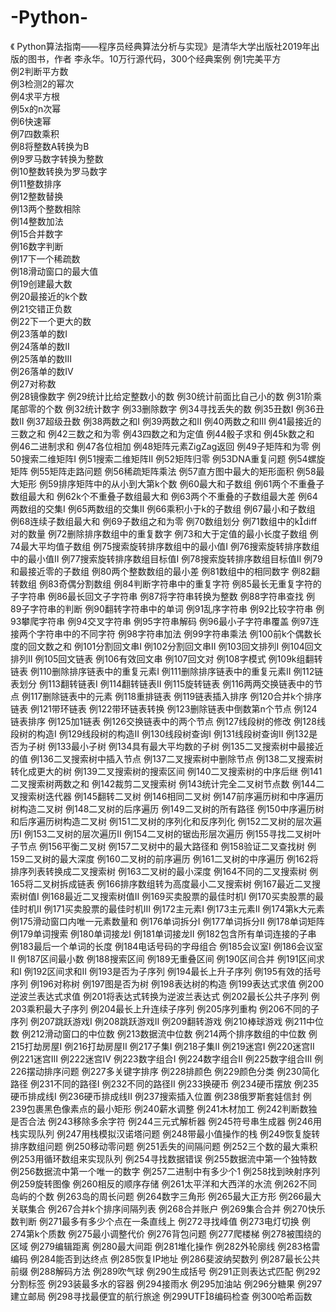 # -Python-
《 Python算法指南——程序员经典算法分析与实现》是清华大学出版社2019年出版的图书，作者 李永华。10万行源代码，300个经典案例
例1完美平方    
例2判断平方数    
例3检测2的幂次    
例4求平方根    
例5x的n次幂    
例6快速幂    
例7四数乘积    
例8将整数A转换为B    
例9罗马数字转换为整数    
例10整数转换为罗马数字    
例11整数排序    
例12整数替换    
例13两个整数相除    
例14整数加法    
例15合并数字    
例16数字判断    
例17下一个稀疏数    
例18滑动窗口的最大值    
例19创建最大数    
例20最接近的k个数    
例21交错正负数    
例22下一个更大的数    
例23落单的数Ⅰ    
例24落单的数Ⅱ    
例25落单的数Ⅲ    
例26落单的数Ⅳ    
例27对称数    
例28镜像数字
例29统计比给定整数小的数
例30统计前面比自己小的数
例31阶乘尾部零的个数
例32统计数字
例33删除数字
例34寻找丢失的数
例35丑数Ⅰ
例36丑数Ⅱ
例37超级丑数
例38两数之和Ⅰ
例39两数之和Ⅱ
例40两数之和Ⅲ
例41最接近的三数之和
例42三数之和为零
例43四数之和为定值
例44骰子求和
例45k数之和
例46二进制求和
例47各位相加
例48矩阵元素ZigZag返回
例49子矩阵和为零
例50搜索二维矩阵Ⅰ
例51搜索二维矩阵Ⅱ
例52矩阵归零
例53DNA重复问题
例54螺旋矩阵
例55矩阵走路问题
例56稀疏矩阵乘法
例57直方图中最大的矩形面积
例58最大矩形
例59排序矩阵中的从小到大第k个数
例60最大和子数组
例61两个不重叠子数组最大和
例62k个不重叠子数组最大和
例63两个不重叠的子数组最大差
例64两数组的交集Ⅰ
例65两数组的交集Ⅱ
例66乘积小于k的子数组
例67最小和子数组
例68连续子数组最大和
例69子数组之和为零
例70数组划分
例71数组中的kdiff对的数量
例72删除排序数组中的重复数字
例73和大于定值的最小长度子数组
例74最大平均值子数组
例75搜索旋转排序数组中的最小值Ⅰ
例76搜索旋转排序数组中的最小值Ⅱ
例77搜索旋转排序数组目标值Ⅰ
例78搜索旋转排序数组目标值Ⅱ
例79和最接近零的子数组
例80两个整数数组的最小差
例81数组中的相同数字
例82翻转数组
例83奇偶分割数组
例84判断字符串中的重复字符
例85最长无重复字符的子字符串
例86最长回文子字符串
例87将字符串转换为整数
例88字符串查找
例89子字符串的判断
例90翻转字符串中的单词
例91乱序字符串
例92比较字符串
例93攀爬字符串
例94交叉字符串
例95字符串解码
例96最小子字符串覆盖
例97连接两个字符串中的不同字符
例98字符串加法
例99字符串乘法
例100前k个偶数长度的回文数之和
例101分割回文串Ⅰ
例102分割回文串Ⅱ
例103回文排列Ⅰ
例104回文排列Ⅱ
例105回文链表
例106有效回文串
例107回文对
例108字模式
例109k组翻转链表
例110删除排序链表中的重复元素Ⅰ
例111删除排序链表中的重复元素Ⅱ
例112链表划分
例113翻转链表Ⅰ
例114翻转链表Ⅱ
例115旋转链表
例116两两交换链表中的节点
例117删除链表中的元素
例118重排链表
例119链表插入排序
例120合并k个排序链表
例121带环链表
例122带环链表转换
例123删除链表中倒数第n个节点
例124链表排序
例125加1链表
例126交换链表中的两个节点
例127线段树的修改
例128线段树的构造Ⅰ
例129线段树的构造Ⅱ
例130线段树查询Ⅰ
例131线段树查询Ⅱ
例132是否为子树
例133最小子树
例134具有最大平均数的子树
例135二叉搜索树中最接近的值
例136二叉搜索树中插入节点
例137二叉搜索树中删除节点
例138二叉搜索树转化成更大的树
例139二叉搜索树的搜索区间
例140二叉搜索树的中序后继
例141二叉搜索树两数之和
例142裁剪二叉搜索树
例143统计完全二叉树节点数
例144二叉搜索树迭代器
例145翻转二叉树
例146相同二叉树
例147前序遍历树和中序遍历树构造二叉树
例148二叉树的后序遍历
例149二叉树的所有路径
例150中序遍历树和后序遍历树构造二叉树
例151二叉树的序列化和反序列化
例152二叉树的层次遍历Ⅰ
例153二叉树的层次遍历Ⅱ
例154二叉树的锯齿形层次遍历
例155寻找二叉树叶子节点
例156平衡二叉树
例157二叉树中的最大路径和
例158验证二叉查找树
例159二叉树的最大深度
例160二叉树的前序遍历
例161二叉树的中序遍历
例162将排序列表转换成二叉搜索树
例163二叉树的最小深度
例164不同的二叉搜索树
例165将二叉树拆成链表
例166排序数组转为高度最小二叉搜索树
例167最近二叉搜索树值Ⅰ
例168最近二叉搜索树值Ⅱ
例169买卖股票的最佳时机Ⅰ
例170买卖股票的最佳时机Ⅱ
例171买卖股票的最佳时机Ⅲ
例172主元素Ⅰ
例173主元素Ⅱ
例174第k大元素
例175滑动窗口内唯一元素数量和
例176单词拆分Ⅰ
例177单词拆分Ⅱ
例178单词矩阵
例179单词搜索
例180单词接龙Ⅰ
例181单词接龙Ⅱ
例182包含所有单词连接的子串
例183最后一个单词的长度
例184电话号码的字母组合
例185会议室Ⅰ
例186会议室Ⅱ
例187区间最小数
例188搜索区间
例189无重叠区间
例190区间合并
例191区间求和Ⅰ
例192区间求和Ⅱ
例193是否为子序列
例194最长上升子序列
例195有效的括号序列
例196对称树
例197图是否为树
例198表达树的构造
例199表达式求值
例200逆波兰表达式求值
例201将表达式转换为逆波兰表达式
例202最长公共子序列
例203乘积最大子序列
例204最长上升连续子序列
例205序列重构
例206不同的子序列
例207跳跃游戏Ⅰ
例208跳跃游戏Ⅱ
例209翻转游戏
例210棒球游戏
例211中位数
例212滑动窗口的中位数
例213数据流中位数
例214两个排序数组的中位数
例215打劫房屋Ⅰ
例216打劫房屋Ⅱ
例217子集Ⅰ
例218子集Ⅱ
例219迷宫Ⅰ
例220迷宫Ⅱ
例221迷宫Ⅲ
例222迷宫Ⅳ
例223数字组合Ⅰ
例224数字组合Ⅱ
例225数字组合Ⅲ
例226摆动排序问题
例227多关键字排序
例228排颜色
例229颜色分类
例230简化路径
例231不同的路径Ⅰ
例232不同的路径Ⅱ
例233换硬币
例234硬币摆放
例235硬币排成线Ⅰ
例236硬币排成线Ⅱ
例237搜索插入位置
例238俄罗斯套娃信封
例239包裹黑色像素点的最小矩形
例240薪水调整
例241木材加工
例242判断数独是否合法
例243移除多余字符
例244三元式解析器
例245符号串生成器
例246用栈实现队列
例247用栈模拟汉诺塔问题
例248带最小值操作的栈
例249恢复旋转排序数组问题
例250移动零问题
例251丢失的间隔问题
例252三个数的最大乘积
例253用循环数组来实现队列
例254寻找数据错误
例255数据流中第一个独特数
例256数据流中第一个唯一的数字
例257二进制中有多少个1
例258找到映射序列
例259旋转图像
例260相反的顺序存储
例261太平洋和大西洋的水流
例262不同岛屿的个数
例263岛的周长问题
例264数字三角形
例265最大正方形
例266最大关联集合
例267合并k个排序间隔列表
例268合并账户
例269集合合并
例270快乐数判断
例271最多有多少个点在一条直线上
例272寻找峰值
例273电灯切换
例274第k个质数
例275最小调整代价
例276背包问题
例277爬楼梯
例278被围绕的区域
例279编辑距离
例280最大间距
例281堆化操作
例282外轮廓线
例283格雷编码
例284能否到达终点
例285恢复IP地址
例286斐波纳契数列
例287最长公共前缀
例288解码方法
例289吹气球
例290生成括号
例291正则表达式匹配
例292分割标签
例293装最多水的容器
例294接雨水
例295加油站
例296分糖果
例297建立邮局
例298寻找最便宜的航行旅途
例299UTF8编码检查
例300哈希函数
